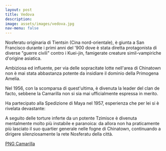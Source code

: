 ```yaml
---
layout: post
title: Vedova
description:
image: assets/images/vedova.jpg
nav-menu: false
---
```


Nosferatu originaria di Tientsin (Cina nord-orientale), è giunta a San Francisco durante i primi anni del '900 dove è stata diretta protagonista di diverse "guerre civili" contro i Kuei-jin, famigerate creature simil-vampiriche d'origine asiatica.

Ambiziosa ed influente, per via delle sopracitate lotte nell'area di Chinatown non è mai stata abbastanza potente da insidiare il dominio della Primogena Amelia.

Nel 1956, con la scomparsa di quest'ultima, è divenuta la leader del clan de facto, sebbene la Camarilla non si sia mai ufficialmente espressa in merito.

Ha partecipato alla Spedizione di Maya nel 1957, esperienza che per lei si è rivelata devastante: 

A seguito delle torture inferte da un potente Tzimisce è divenuta mentalmente molto più instabile e paranoica: da allora non ha praticamente più lasciato il suo quartier generale nelle fogne di Chinatown, continuando a dirigere silenziosamente la rete Nosferatu della città.

<a href="http://xabacadabra.com/cursed-legacy/png-camarilla.html" class="button back">PNG Camarilla</a>